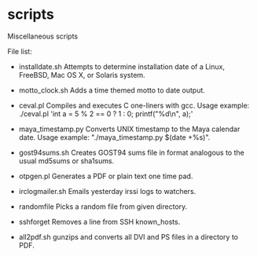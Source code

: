 scripts
=======

Miscellaneous scripts

File list:

* installdate.sh
    Attempts to determine installation date
    of a Linux, FreeBSD, Mac OS X, or Solaris system.

* motto_clock.sh
    Adds a time themed motto to date output.

* ceval.pl
    Compiles and executes C one-liners with gcc. Usage example: ./ceval.pl 'int a = 5 % 2 == 0 ? 1 : 0; printf("%d\n", a);'

* maya_timestamp.py
    Converts UNIX timestamp to the Maya calendar date. Usage example: "./maya_timestamp.py $(date +%s)".

* gost94sums.sh
    Creates GOST94 sums file in format analogous to the usual md5sums or sha1sums.

* otpgen.pl
    Generates a PDF or plain text one time pad.

* irclogmailer.sh
    Emails yesterday irssi logs to watchers.

* randomfile
    Picks a random file from given directory.

* sshforget
    Removes a line from SSH known_hosts.

* all2pdf.sh
    gunzips and converts all DVI and PS files in a directory to PDF.

